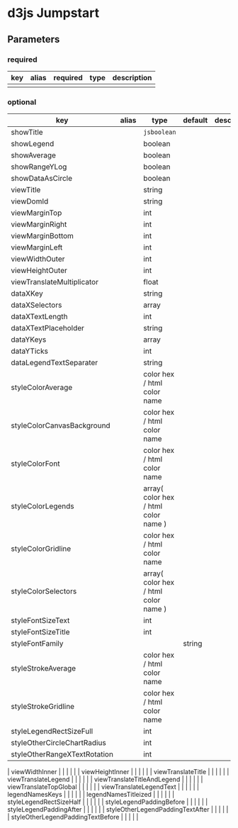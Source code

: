 # d3js Jumpstart

## Parameters
### required
| key  | alias  | required  | type | description  |
|---|---|---|---|---|
|  |   |   |   |   |


### optional
| key  | alias  | type  | default | description  |
|---|---|---|---|---|
| showTitle |   | ```jsboolean```  |   |   |
| showLegend |   | boolean  |   |   |
| showAverage |   | boolean  |   |   |
| showRangeYLog |   | boolean  |   |   |
| showDataAsCircle |   | boolean  |   |   |
| viewTitle |   | string  |   |   |
| viewDomId |   | string  |   |   |
| viewMarginTop |   | int  |   |   |
| viewMarginRight |   | int  |   |   |
| viewMarginBottom |   | int  |   |   |
| viewMarginLeft |   | int  |   |   |
| viewWidthOuter |   | int  |   |   |
| viewHeightOuter  |   | int  |   |   |
| viewTranslateMultiplicator |   | float  |   |   |
| dataXKey |   | string  |   |   |
| dataXSelectors |   | array |   |   |
| dataXTextLength |   | int  |   |   |
| dataXTextPlaceholder |   | string  |   |   |
| dataYKeys |   | array  |   |   |
| dataYTicks |   | int  |   |   |
| dataLegendTextSeparater |   | string  |   |   |
| styleColorAverage |   | color hex / html color name  |   |   |
| styleColorCanvasBackground |   | color hex / html color name  |   |   |
| styleColorFont |   | color hex / html color name |   |   |
| styleColorLegends |   | array( color hex / html color name ) |   |   |
| styleColorGridline |   | color hex / html color name  |   |   |
| styleColorSelectors |   | array( color hex / html color name )  |   |   |
| styleFontSizeText |   | int  |   |   |
| styleFontSizeTitle |   | int  |   |   |
| styleFontFamily |   |   | string  |   |
| styleStrokeAverage |   | color hex / html color name  |   |   |
| styleStrokeGridline |   | color hex / html color name  |   |   |
| styleLegendRectSizeFull |   | int  |   |   |
| styleOtherCircleChartRadius |   | int  |   |   |
| styleOtherRangeXTextRotation |   | int  |   |   |


| viewWidthInner |   |   |   |   |
| viewHeightInner |   |   |   |   |
| viewTranslateTitle |   |   |   |   |
| viewTranslateLegend |   |   |   |   |
| viewTranslateTitleAndLegend |   |   |   |   |
| viewTranslateTopGlobal |   |   |   |   |
| viewTranslateLegendText |   |   |   |   |
| legendNamesKeys |   |   |   |   |
| legendNamesTitleized |   |   |   |   |
| styleLegendRectSizeHalf |   |   |   |   |
| styleLegendPaddingBefore |   |   |   |   |
| styleLegendPaddingAfter |   |   |   |   |
| styleOtherLegendPaddingTextAfter |   |   |   |   |
| styleOtherLegendPaddingTextBefore |   |   |   |   |

